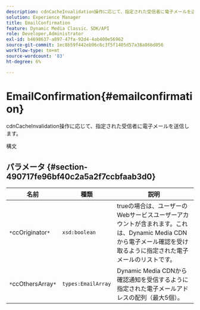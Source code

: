 ```yaml
---
description: cdnCacheInvalidation操作に応じて、指定された受信者に電子メールを送信します。
solution: Experience Manager
title: EmailConfirmation
feature: Dynamic Media Classic、SDK/API
role: Developer,Administrator
exl-id: b4698637-a897-47fa-92d4-4ab400e56962
source-git-commit: 1ec8b59f442eb96c6c3f5f1405d57a38a86bd056
workflow-type: tm+mt
source-wordcount: '83'
ht-degree: 6%

---
```


# EmailConfirmation{#emailconfirmation}

cdnCacheInvalidation操作に応じて、指定された受信者に電子メールを送信します。

構文

## パラメータ {#section-490717fe96bf40c2a5a2f7ccbfaab3d0}

| 名前 | 種類 | 説明 |
|---|---|---|
| `*`ccOriginator`*` | `xsd:boolean` | trueの場合は、ユーザーのWebサービスユーザーアカウントが含まれます。これは、Dynamic Media CDNから電子メール確認を受け取るように指定された電子メールのリストです。 |
| `*`ccOthersArray`*` | `types:EmailArray` | Dynamic Media CDNから確認通知を受信するように指定された電子メールアドレスの配列（最大5個）。 |
